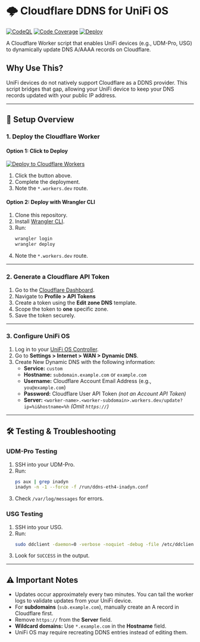 # 🌩️ Cloudflare DDNS for UniFi OS

[![CodeQL](https://github.com/willswire/unifi-ddns/actions/workflows/codeql.yml/badge.svg)](https://github.com/willswire/unifi-ddns/actions/workflows/codeql.yml)
[![Code Coverage](https://github.com/willswire/unifi-ddns/actions/workflows/coverage.yml/badge.svg)](https://github.com/willswire/unifi-ddns/actions/workflows/coverage.yml)
[![Deploy](https://github.com/willswire/unifi-ddns/actions/workflows/deploy.yml/badge.svg)](https://github.com/willswire/unifi-ddns/actions/workflows/deploy.yml)


A Cloudflare Worker script that enables UniFi devices (e.g., UDM-Pro, USG) to dynamically update DNS A/AAAA records on Cloudflare.

## Why Use This?

UniFi devices do not natively support Cloudflare as a DDNS provider. This script bridges that gap, allowing your UniFi device to keep your DNS records updated with your public IP address.

---

## 🚀 **Setup Overview**

### 1. **Deploy the Cloudflare Worker**

#### **Option 1: Click to Deploy**
[![Deploy to Cloudflare Workers](https://deploy.workers.cloudflare.com/button)](https://deploy.workers.cloudflare.com/?url=https://github.com/willswire/unifi-ddns)

1. Click the button above.
2. Complete the deployment.
3. Note the `*.workers.dev` route.

#### **Option 2: Deploy with Wrangler CLI**
1. Clone this repository.
2. Install [Wrangler CLI](https://developers.cloudflare.com/workers/wrangler/install-and-update/).
3. Run:
   ```sh
   wrangler login
   wrangler deploy
   ```
4. Note the `*.workers.dev` route.

---

### 2. **Generate a Cloudflare API Token**

1. Go to the [Cloudflare Dashboard](https://dash.cloudflare.com/).
2. Navigate to **Profile > API Tokens**
3. Create a token using the **Edit zone DNS** template.
4. Scope the token to **one** specific zone.
5. Save the token securely.

---

### 3. **Configure UniFi OS**

1. Log in to your [UniFi OS Controller](https://unifi.ui.com/).
2. Go to **Settings > Internet > WAN > Dynamic DNS**.
3. Create New Dynamic DNS with the following information:
   - **Service:** `custom`
   - **Hostname:** `subdomain.example.com` or `example.com`
   - **Username:** Cloudflare Account Email Address (e.g., `you@example.com`)
   - **Password:** Cloudflare User API Token *(not an Account API Token)*
   - **Server:** `<worker-name>.<worker-subdomain>.workers.dev/update?ip=%i&hostname=%h`
     *(Omit `https://`)*

---

## 🛠️ **Testing & Troubleshooting**

### **UDM-Pro Testing**
1. SSH into your UDM-Pro.
2. Run:
   ```sh
   ps aux | grep inadyn
   inadyn -n -1 --force -f /run/ddns-eth4-inadyn.conf
   ```
3. Check `/var/log/messages` for errors.

### **USG Testing**
1. SSH into your USG.
2. Run:
   ```sh
   sudo ddclient -daemon=0 -verbose -noquiet -debug -file /etc/ddclient/ddclient_eth0.conf
   ```
3. Look for `SUCCESS` in the output.

---

## ⚠️ **Important Notes**

- Updates occur approximately every two minutes. You can tail the worker logs to validate updates from your UniFi device.
- For **subdomains** (`sub.example.com`), manually create an A record in Cloudflare first.
- Remove `https://` from the **Server** field.
- **Wildcard domains:** Use `*.example.com` in the **Hostname** field.
- UniFi OS may require recreating DDNS entries instead of editing them.
